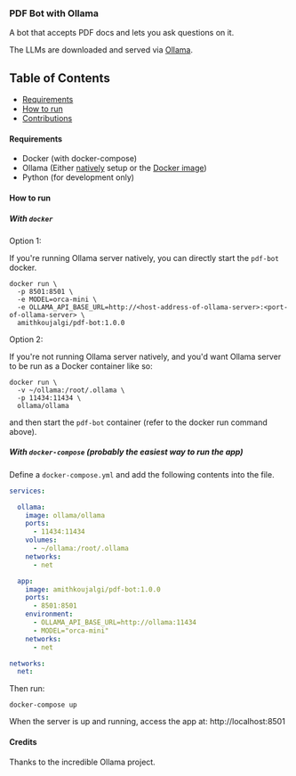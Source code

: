 ### PDF Bot with Ollama

A bot that accepts PDF docs and lets you ask questions on it.

The LLMs are downloaded and served via [Ollama](https://github.com/jmorganca/ollama).

## Table of Contents

- [Requirements](#requirements)
- [How to run](#how-to-run)
- [Contributions](#get-involved)

#### Requirements

- Docker (with docker-compose)
- Ollama (Either [natively](https://ollama.ai/download) setup or
  the [Docker image](https://hub.docker.com/r/ollama/ollama))
- Python (for development only)

#### How to run

##### With `docker`

Option 1:

If you're running Ollama server natively, you can directly start the `pdf-bot` docker.

```shell
docker run \
  -p 8501:8501 \
  -e MODEL=orca-mini \
  -e OLLAMA_API_BASE_URL=http://<host-address-of-ollama-server>:<port-of-ollama-server> \
  amithkoujalgi/pdf-bot:1.0.0
```

Option 2:

If you're not running Ollama server natively, and you'd want Ollama server to be run as a Docker container like so:

```shell
docker run \
  -v ~/ollama:/root/.ollama \
  -p 11434:11434 \
  ollama/ollama
```

and then start the `pdf-bot` container (refer to the docker run command above).

##### With `docker-compose` (probably the easiest way to run the app)

Define a `docker-compose.yml` and add the following contents into the file.

```yaml
services:

  ollama:
    image: ollama/ollama
    ports:
      - 11434:11434
    volumes:
      - ~/ollama:/root/.ollama
    networks:
      - net

  app:
    image: amithkoujalgi/pdf-bot:1.0.0
    ports:
      - 8501:8501
    environment:
      - OLLAMA_API_BASE_URL=http://ollama:11434
      - MODEL="orca-mini"
    networks:
      - net

networks:
  net:
```

Then run:

```shell
docker-compose up
```

When the server is up and running, access the app at: http://localhost:8501

#### Credits

Thanks to the incredible Ollama project.